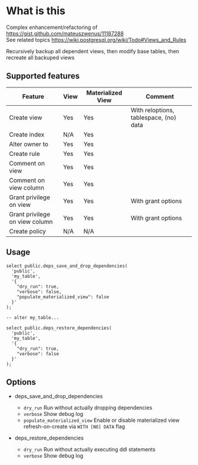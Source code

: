 # What is this

Complex enhancement/refactoring of https://gist.github.com/mateuszwenus/11187288  
See related topics https://wiki.postgresql.org/wiki/Todo#Views_and_Rules

Recursively backup all dependent views, then modify base tables, then recreate all backuped views

## Supported features

| Feature                        | View | Materialized View | Comment                                |
|--------------------------------|------|-------------------|----------------------------------------|
| Create view                    | Yes  | Yes               | With reloptions, tablespace, (no) data |
| Create index                   | N/A  | Yes               |                                        |
| Alter owner to                 | Yes  | Yes               |                                        |
| Create rule                    | Yes  | Yes               |                                        |
| Comment on view                | Yes  | Yes               |                                        |
| Comment on view column         | Yes  | Yes               |                                        |
| Grant privilege on view        | Yes  | Yes               | With grant options                     |
| Grant privilege on view column | Yes  | Yes               | With grant options                     |
| Create policy                  | N/A  | N/A               |                                        |


## Usage

```postgresql
select public.deps_save_and_drop_dependencies(
  'public',
  'my_table',
  '{
    "dry_run": true,
    "verbose": false,
    "populate_materialized_view": false
  }'
);

-- alter my_table...

select public.deps_restore_dependencies(
  'public',
  'my_table',
  '{
    "dry_run": true,
    "verbose": false
  }'
);
```

## Options

* deps_save_and_drop_dependencies
  * `dry_run` Run without actually dropping dependencies
  * `verbose` Show debug log
  * `populate_materialized_view` Enable or disable materialized view refresh-on-create via `WITH [NO] DATA` flag
    
* deps_restore_dependencies
  * `dry_run` Run without actually executing ddl statements
  * `verbose` Show debug log
